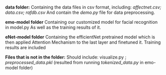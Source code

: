 **data folder:**
Containing the data files in csv format, including: _affectnet.csv; data.csv; rafdb.csv_
And contain the _demo.py_ file for data preprocessing.

**emo-model folder**
Containing our customized model for facial recognition in model.py
As well as the training results of it. 


**eNet-model folder**
Containing the efficientNet pretrained model which is then applied Attention Mechanism to the last layer and finetuned it.
Training results are included

**Files that is not in the folder:**
Should include: visualize.py ; _preprocessed_data.pkl_ (resulted from running _tokenized_data.py_ in emo-model folder)




